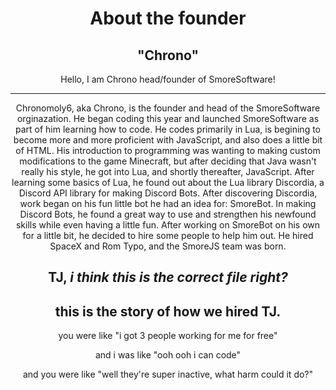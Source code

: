 <html>
<div align="center">
<h1>About the founder</h1>
<h2>"Chrono"</h2>
<p>Hello, I am Chrono head/founder of SmoreSoftware!</p>
<hr>
<p>Chronomoly6, aka Chrono, is the founder and head of the SmoreSoftware orginazation. He began coding this year and launched SmoreSoftware as part of him learning how to code. He codes primarily in Lua, is begining to become more and more proficient with JavaScript, and also does a little bit of HTML. His introduction to programming was wanting to making custom modifications to the game Minecraft, but after deciding that Java wasn't really his style, he got into Lua, and shortly thereafter, JavaScript. After learning some basics of Lua, he found out about the Lua library Discordia, a Discord API library for making Discord Bots. After discovering Discordia, work began on his fun little bot he had an idea for: SmoreBot. In making Discord Bots, he found a great way to use and strengthen his newfound skills while even having a little fun. After working on SmoreBot on his own for a little bit, he decided to hire some people to help him out. He hired SpaceX and Rom Typo, and the SmoreJS team was born.</p>
<h2>TJ, <i>i think this is the correct file right?</i></h2>
<h2>this is the story of how we hired TJ.</h2>
<p>you were like "i got 3 people working for me for free"</p>
<p>and i was like "ooh ooh i can code"</p>
<p>and you were like "well they're super inactive, what harm could it do?"</p>
</div>
</html>

